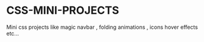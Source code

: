 # CSS-MINI-PROJECTS
Mini css projects like magic navbar , folding animations , icons hover effects etc...
